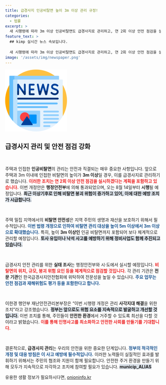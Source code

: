 ```yaml
---
title: 급경사지 인공비탈면 높이 3m 이상 관리 규정!
categories:
  - 법률
excerpt: >
  새 시행령에 따라 3m 이상 인공비탈면도 급경사지로 관리하고, 연 2회 이상 안전 점검을 실시합니다. 이상기후로 인한 위험이 커진 지금, 국민 생명 보호를 위한 정부의 강력한 조치가 기대됩니다!
feature_text: >
  ## kimp 실시간 뉴스 속보입니다.

  새 시행령에 따라 3m 이상 인공비탈면도 급경사지로 관리하고, 연 2회 이상 안전 점검을 실시합니다. 이상기후로 인한 위험이 커진 지금, 국민 생명 보호를 위한 정부의 강력한 조치가 기대됩니다!
image: '/assets/img/newspaper.png'
---
```


<p><img src="/assets/img/newspaper.png" alt="kimplant 속보" /></p>

<h2 data-ke-size="size26">급경사지 관리 및 안전 점검 강화</h2>

<p data-ke-size="size16">&nbsp;</p>

<p>주택과 인접한 <strong>인공비탈면</strong>의 관리는 안전과 직결되는 매우 중요한 사항입니다. 앞으로 주택과 3m 이내에 인접한 비탈면의 높이가 <strong>3m 이상</strong>일 경우, 이를 급경사지로 관리하기로 했습니다. <b><span style="color: #ee2323;">이러한 조치는 연 2회 이상 안전 점검을 실시하겠다는 계획을 포함하고 있습니다.</span></b> 이번 개정안은 <strong>행정안전부</strong>에 의해 통과되었으며, 오는 8월 14일부터 <strong>시행</strong>될 예정입니다. <b><span style="background-color: #21538527;">최근 이상기후로 인해 비탈면 붕괴 위험이 증가하고 있어, 이에 대한 예방 조치가 시급합니다.</span></b></p>

<p data-ke-size="size16">&nbsp;</p>

<p>주택 밀집 지역에서의 <strong>비탈면 안전성</strong>은 지역 주민의 생명과 재산을 보호하기 위해서 필수적입니다. <b><span style="color: #1a5490;">이번 법령 개정으로 인하여 비탈면 관리 대상을 높이 <strong>5m 이상에서 3m 이상</strong>으로 확대했습니다.</span></b> 특히, 높이 <strong>3m 이상인</strong> 인공 비탈면까지 포함되어 보다 체계적으로 관리할 예정입니다. <b><span style="background-color: #21538527;">토사 유입이나 낙석 사고를 예방하기 위해 정비사업도 함께 추진되고 있습니다.</span></b></p>

<p data-ke-size="size16">&nbsp;</p>

<p>급경사지 안전 관리를 위한 <strong>실태 조사</strong>는 행정안전부와 시·도에서 실시할 예정입니다. <b><span style="color: #ee2323;">비탈면의 위치, 규모, 붕괴 위험 요인 등을 체계적으로 점검할 것입니다.</span></b> 각 관리 기관은 <strong>전문 기관</strong>인 한국급경사지안전협회에 위탁하여 전문성을 높일 수 있습니다. <b><span style="color: #1a5490;">주요 업무는 안전 점검과 재해위험도 평가 등을 포함한다고 합니다.</span></b></p>

<p data-ke-size="size16">&nbsp;</p>

<p>이한경 행안부 재난안전관리본부장은 “이번 시행령 개정은 관리 <strong>사각지대 해결</strong>을 위한 조치”라고 강조했습니다. <b><span style="background-color: #21538527;">정부는 앞으로도 위험 요소를 지속적으로 발굴하고 개선할 것입니다.</span></b> 이번 조치를 통해, 주민들이 <strong>안전한 환경</strong>에서 거주할 수 있도록 최선을 다할 것이라고 밝혔습니다. <b><span style="color: #ee2323;">이를 통해 인명사고를 최소화하고 안전한 사회를 만들기를 기대합니다.</span></b></p>

<p data-ke-size="size16">&nbsp;</p>

<p>결론적으로, <strong>급경사지 관리</strong>는 우리의 안전을 위한 중요한 단계입니다. <b><span style="color: #1a5490;">정부의 적극적인 개정 및 대응 방침은 이 사고 예방에 필수적입니다.</span></b> 이러한 노력들이 실질적인 효과를 발휘하기 위해서는 주민의 협조와 지원이 함께 필요합니다. 안전한 주거 환경을 만들기 위해 모두가 지속적으로 자각하고 조치에 참여할 필요가 있습니다. <b><span style="background-color: #21538527;">municip_ALIAS</span></b></p>
유용한 생활 정보가 필요하시다면, <a href="https://onioninfo.kr" rel="dofollow">onioninfo.kr</a>


